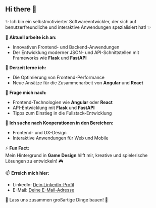 ## Hi there 👋

✨ Ich bin ein selbstmotivierter Softwareentwickler, der sich auf benutzerfreundliche und interaktive Anwendungen spezialisiert hat! ✨  

🔭 **Aktuell arbeite ich an:**  
- Innovativen Frontend- und Backend-Anwendungen  
- Der Entwicklung moderner JSON- und API-Schnittstellen mit Frameworks wie **Flask** und **FastAPI**  

🌱 **Derzeit lerne ich:**  
- Die Optimierung von Frontend-Performance  
- Neue Ansätze für die Zusammenarbeit von **Angular** und **React**  

💬 **Frage mich nach:**  
- Frontend-Technologien wie **Angular** oder **React**  
- API-Entwicklung mit **Flask** und **FastAPI**  
- Tipps zum Einstieg in die Fullstack-Entwicklung  

👯 **Ich suche nach Kooperationen in den Bereichen:**  
- Frontend- und UX-Design  
- Interaktive Anwendungen für Web und Mobile  

⚡ **Fun Fact:**  
Mein Hintergrund in **Game Design** hilft mir, kreative und spielerische Lösungen zu entwickeln! 🎮  

📫 **Erreich mich hier:**  
- LinkedIn: [Dein LinkedIn-Profil](#)  
- E-Mail: [Deine E-Mail-Adresse](#)  

🌟 Lass uns zusammen großartige Dinge bauen! 🌟
